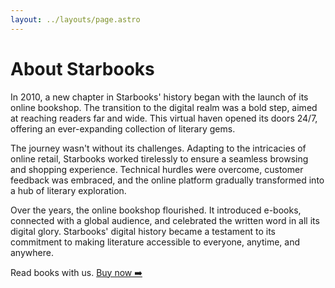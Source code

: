 ```yaml
---
layout: ../layouts/page.astro
---
```


# About Starbooks

In 2010, a new chapter in Starbooks' history began with the launch of its online bookshop. The transition to the digital realm was a bold step, aimed at reaching readers far and wide. This virtual haven opened its doors 24/7, offering an ever-expanding collection of literary gems.

The journey wasn't without its challenges. Adapting to the intricacies of online retail, Starbooks worked tirelessly to ensure a seamless browsing and shopping experience. Technical hurdles were overcome, customer feedback was embraced, and the online platform gradually transformed into a hub of literary exploration.

Over the years, the online bookshop flourished. It introduced e-books, connected with a global audience, and celebrated the written word in all its digital glory. Starbooks' digital history became a testament to its commitment to making literature accessible to everyone, anytime, and anywhere.

Read books with us. [Buy now ➡️](/buy)
